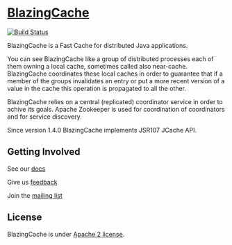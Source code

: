# [BlazingCache](http://blazingcache.org/)
[![Build Status](https://dev.blazingcache.org/jenkins/buildStatus/icon?job=BlazingCache)](https://dev.blazingcache.org/jenkins/job/BlazingCache/)

BlazingCache is a Fast Cache for distributed Java applications.

You can see BlazingCache like a group of distributed processes each of them owning a local cache, sometimes called also near-cache. BlazingCache coordinates these local caches in order to guarantee that if a member of the groups invalidates an entry or put a more recent version of a value in the cache this operation is propagated to all the other.

BlazingCache relies on a central (replicated) coordinator service in order to achive its goals. Apache Zookeeper is used for coordination of coordinators and for service discovery.

Since version 1.4.0 BlazingCache implements JSR107 JCache API.

## Getting Involved

See our [docs](https://blazingcache.readme.io)

Give us [feedback](https://dev.blazingcache.org/jira/secure/Dashboard.jspa)

Join the [mailing list](http://lists.blazingcache.org/mailman/listinfo)

## License

BlazingCache is under [Apache 2 license](http://www.apache.org/licenses/LICENSE-2.0.html).
